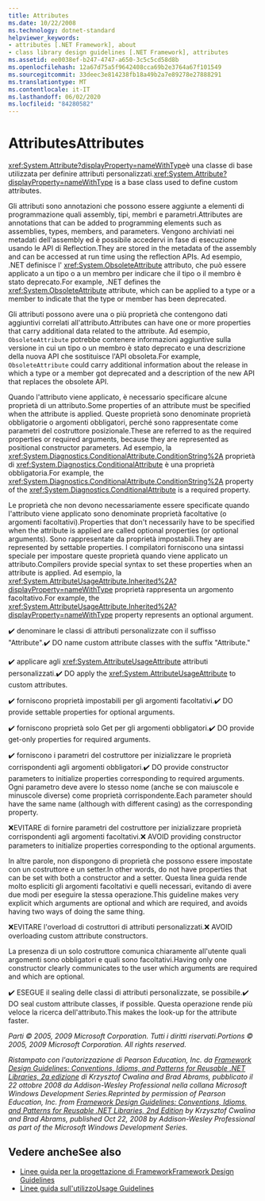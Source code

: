 ```yaml
---
title: Attributes
ms.date: 10/22/2008
ms.technology: dotnet-standard
helpviewer_keywords:
- attributes [.NET Framework], about
- class library design guidelines [.NET Framework], attributes
ms.assetid: ee0038ef-b247-4747-a650-3c5c5cd58d8b
ms.openlocfilehash: 12a67d75a5f9642408cca69b2e3764a67f101549
ms.sourcegitcommit: 33deec3e814238fb18a49b2a7e89278e27888291
ms.translationtype: MT
ms.contentlocale: it-IT
ms.lasthandoff: 06/02/2020
ms.locfileid: "84280582"
---
```

# <a name="attributes"></a><span data-ttu-id="3eb30-102">Attributes</span><span class="sxs-lookup"><span data-stu-id="3eb30-102">Attributes</span></span>

<span data-ttu-id="3eb30-103"><xref:System.Attribute?displayProperty=nameWithType>è una classe di base utilizzata per definire attributi personalizzati.</span><span class="sxs-lookup"><span data-stu-id="3eb30-103"><xref:System.Attribute?displayProperty=nameWithType> is a base class used to define custom attributes.</span></span>

 <span data-ttu-id="3eb30-104">Gli attributi sono annotazioni che possono essere aggiunte a elementi di programmazione quali assembly, tipi, membri e parametri.</span><span class="sxs-lookup"><span data-stu-id="3eb30-104">Attributes are annotations that can be added to programming elements such as assemblies, types, members, and parameters.</span></span> <span data-ttu-id="3eb30-105">Vengono archiviati nei metadati dell'assembly ed è possibile accedervi in fase di esecuzione usando le API di Reflection.</span><span class="sxs-lookup"><span data-stu-id="3eb30-105">They are stored in the metadata of the assembly and can be accessed at run time using the reflection APIs.</span></span> <span data-ttu-id="3eb30-106">Ad esempio, .NET definisce l' <xref:System.ObsoleteAttribute> attributo, che può essere applicato a un tipo o a un membro per indicare che il tipo o il membro è stato deprecato.</span><span class="sxs-lookup"><span data-stu-id="3eb30-106">For example, .NET defines the <xref:System.ObsoleteAttribute> attribute, which can be applied to a type or a member to indicate that the type or member has been deprecated.</span></span>

 <span data-ttu-id="3eb30-107">Gli attributi possono avere una o più proprietà che contengono dati aggiuntivi correlati all'attributo.</span><span class="sxs-lookup"><span data-stu-id="3eb30-107">Attributes can have one or more properties that carry additional data related to the attribute.</span></span> <span data-ttu-id="3eb30-108">Ad esempio, `ObsoleteAttribute` potrebbe contenere informazioni aggiuntive sulla versione in cui un tipo o un membro è stato deprecato e una descrizione della nuova API che sostituisce l'API obsoleta.</span><span class="sxs-lookup"><span data-stu-id="3eb30-108">For example, `ObsoleteAttribute` could carry additional information about the release in which a type or a member got deprecated and a description of the new API that replaces the obsolete API.</span></span>

 <span data-ttu-id="3eb30-109">Quando l'attributo viene applicato, è necessario specificare alcune proprietà di un attributo.</span><span class="sxs-lookup"><span data-stu-id="3eb30-109">Some properties of an attribute must be specified when the attribute is applied.</span></span> <span data-ttu-id="3eb30-110">Queste proprietà sono denominate proprietà obbligatorie o argomenti obbligatori, perché sono rappresentate come parametri del costruttore posizionale.</span><span class="sxs-lookup"><span data-stu-id="3eb30-110">These are referred to as the required properties or required arguments, because they are represented as positional constructor parameters.</span></span> <span data-ttu-id="3eb30-111">Ad esempio, la <xref:System.Diagnostics.ConditionalAttribute.ConditionString%2A> proprietà di <xref:System.Diagnostics.ConditionalAttribute> è una proprietà obbligatoria.</span><span class="sxs-lookup"><span data-stu-id="3eb30-111">For example, the <xref:System.Diagnostics.ConditionalAttribute.ConditionString%2A> property of the <xref:System.Diagnostics.ConditionalAttribute> is a required property.</span></span>

 <span data-ttu-id="3eb30-112">Le proprietà che non devono necessariamente essere specificate quando l'attributo viene applicato sono denominate proprietà facoltative (o argomenti facoltativi).</span><span class="sxs-lookup"><span data-stu-id="3eb30-112">Properties that don't necessarily have to be specified when the attribute is applied are called optional properties (or optional arguments).</span></span> <span data-ttu-id="3eb30-113">Sono rappresentate da proprietà impostabili.</span><span class="sxs-lookup"><span data-stu-id="3eb30-113">They are represented by settable properties.</span></span> <span data-ttu-id="3eb30-114">I compilatori forniscono una sintassi speciale per impostare queste proprietà quando viene applicato un attributo.</span><span class="sxs-lookup"><span data-stu-id="3eb30-114">Compilers provide special syntax to set these properties when an attribute is applied.</span></span> <span data-ttu-id="3eb30-115">Ad esempio, la <xref:System.AttributeUsageAttribute.Inherited%2A?displayProperty=nameWithType> proprietà rappresenta un argomento facoltativo.</span><span class="sxs-lookup"><span data-stu-id="3eb30-115">For example, the <xref:System.AttributeUsageAttribute.Inherited%2A?displayProperty=nameWithType> property represents an optional argument.</span></span>

 <span data-ttu-id="3eb30-116">✔️ denominare le classi di attributi personalizzate con il suffisso "Attribute".</span><span class="sxs-lookup"><span data-stu-id="3eb30-116">✔️ DO name custom attribute classes with the suffix "Attribute."</span></span>

 <span data-ttu-id="3eb30-117">✔️ applicare agli <xref:System.AttributeUsageAttribute> attributi personalizzati.</span><span class="sxs-lookup"><span data-stu-id="3eb30-117">✔️ DO apply the <xref:System.AttributeUsageAttribute> to custom attributes.</span></span>

 <span data-ttu-id="3eb30-118">✔️ forniscono proprietà impostabili per gli argomenti facoltativi.</span><span class="sxs-lookup"><span data-stu-id="3eb30-118">✔️ DO provide settable properties for optional arguments.</span></span>

 <span data-ttu-id="3eb30-119">✔️ forniscono proprietà solo Get per gli argomenti obbligatori.</span><span class="sxs-lookup"><span data-stu-id="3eb30-119">✔️ DO provide get-only properties for required arguments.</span></span>

 <span data-ttu-id="3eb30-120">✔️ forniscono i parametri del costruttore per inizializzare le proprietà corrispondenti agli argomenti obbligatori.</span><span class="sxs-lookup"><span data-stu-id="3eb30-120">✔️ DO provide constructor parameters to initialize properties corresponding to required arguments.</span></span> <span data-ttu-id="3eb30-121">Ogni parametro deve avere lo stesso nome (anche se con maiuscole e minuscole diverse) come proprietà corrispondente.</span><span class="sxs-lookup"><span data-stu-id="3eb30-121">Each parameter should have the same name (although with different casing) as the corresponding property.</span></span>

 <span data-ttu-id="3eb30-122">❌EVITARE di fornire parametri del costruttore per inizializzare proprietà corrispondenti agli argomenti facoltativi.</span><span class="sxs-lookup"><span data-stu-id="3eb30-122">❌ AVOID providing constructor parameters to initialize properties corresponding to the optional arguments.</span></span>

 <span data-ttu-id="3eb30-123">In altre parole, non dispongono di proprietà che possono essere impostate con un costruttore e un setter.</span><span class="sxs-lookup"><span data-stu-id="3eb30-123">In other words, do not have properties that can be set with both a constructor and a setter.</span></span> <span data-ttu-id="3eb30-124">Questa linea guida rende molto espliciti gli argomenti facoltativi e quelli necessari, evitando di avere due modi per eseguire la stessa operazione.</span><span class="sxs-lookup"><span data-stu-id="3eb30-124">This guideline makes very explicit which arguments are optional and which are required, and avoids having two ways of doing the same thing.</span></span>

 <span data-ttu-id="3eb30-125">❌EVITARE l'overload di costruttori di attributi personalizzati.</span><span class="sxs-lookup"><span data-stu-id="3eb30-125">❌ AVOID overloading custom attribute constructors.</span></span>

 <span data-ttu-id="3eb30-126">La presenza di un solo costruttore comunica chiaramente all'utente quali argomenti sono obbligatori e quali sono facoltativi.</span><span class="sxs-lookup"><span data-stu-id="3eb30-126">Having only one constructor clearly communicates to the user which arguments are required and which are optional.</span></span>

 <span data-ttu-id="3eb30-127">✔️ ESEGUE il sealing delle classi di attributi personalizzate, se possibile.</span><span class="sxs-lookup"><span data-stu-id="3eb30-127">✔️ DO seal custom attribute classes, if possible.</span></span> <span data-ttu-id="3eb30-128">Questa operazione rende più veloce la ricerca dell'attributo.</span><span class="sxs-lookup"><span data-stu-id="3eb30-128">This makes the look-up for the attribute faster.</span></span>

 <span data-ttu-id="3eb30-129">*Parti &copy; 2005, 2009 Microsoft Corporation. Tutti i diritti riservati.*</span><span class="sxs-lookup"><span data-stu-id="3eb30-129">*Portions &copy; 2005, 2009 Microsoft Corporation. All rights reserved.*</span></span>

 <span data-ttu-id="3eb30-130">*Ristampato con l'autorizzazione di Pearson Education, Inc. da [Framework Design Guidelines: Conventions, Idioms, and Patterns for Reusable .NET Libraries, 2a edizione](https://www.informit.com/store/framework-design-guidelines-conventions-idioms-and-9780321545619) di Krzysztof Cwalina and Brad Abrams, pubblicato il 22 ottobre 2008 da Addison-Wesley Professional nella collana Microsoft Windows Development Series.*</span><span class="sxs-lookup"><span data-stu-id="3eb30-130">*Reprinted by permission of Pearson Education, Inc. from [Framework Design Guidelines: Conventions, Idioms, and Patterns for Reusable .NET Libraries, 2nd Edition](https://www.informit.com/store/framework-design-guidelines-conventions-idioms-and-9780321545619) by Krzysztof Cwalina and Brad Abrams, published Oct 22, 2008 by Addison-Wesley Professional as part of the Microsoft Windows Development Series.*</span></span>

## <a name="see-also"></a><span data-ttu-id="3eb30-131">Vedere anche</span><span class="sxs-lookup"><span data-stu-id="3eb30-131">See also</span></span>

- [<span data-ttu-id="3eb30-132">Linee guida per la progettazione di Framework</span><span class="sxs-lookup"><span data-stu-id="3eb30-132">Framework Design Guidelines</span></span>](index.md)
- [<span data-ttu-id="3eb30-133">Linee guida sull'utilizzo</span><span class="sxs-lookup"><span data-stu-id="3eb30-133">Usage Guidelines</span></span>](usage-guidelines.md)

